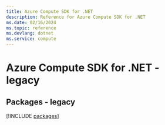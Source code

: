 ```yaml
---
title: Azure Compute SDK for .NET
description: Reference for Azure Compute SDK for .NET
ms.date: 02/16/2024
ms.topic: reference
ms.devlang: dotnet
ms.service: compute
---
```

# Azure Compute SDK for .NET - legacy
## Packages - legacy
[!INCLUDE [packages](compute-index.md)]